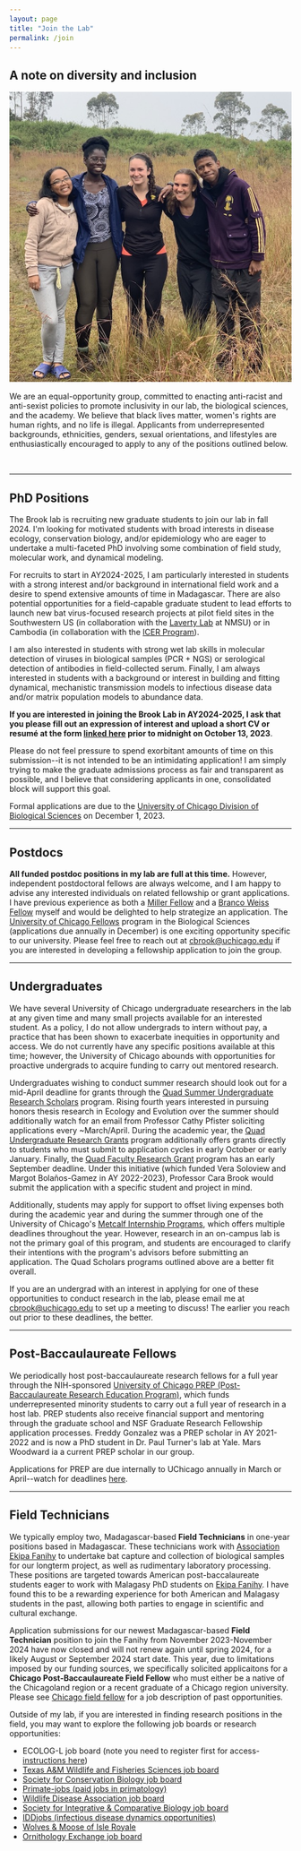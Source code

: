 ```yaml
---
layout: page
title: "Join the Lab"
permalink: /join
---
```

<!--
<div class="bs-callout bs-callout-info">
  <p>We are recruiting a new field technician for Ekipa Fanihy! See <a href="/join/chicago-field-fellow">the Chicago field fellow</a> for job description and application, due by midnight (Central) on <strong>June 30, 2023</strong>!</p>
  <p><em>This page last updated May 28, 2023.</em></p>
</div>
-->

<h2>A note on diversity and inclusion</h2>

<img src="/assets/join/ekipa_fanihy_happy.jpg" alt="bat" class="float-start col-sm-5" />

We are an equal-opportunity group, committed to enacting anti-racist and anti-sexist policies to promote inclusivity in our lab, the biological sciences, and the academy. We believe that black lives matter, women's rights are human rights, and no life is illegal. Applicants from underrepresented backgrounds, ethnicities, genders, sexual orientations, and lifestyles are enthusiastically encouraged to apply to any of the positions outlined below.

<div style="clear:both;">&nbsp;</div>

---

<h2>PhD Positions</h2>

The Brook lab is recruiting new graduate students to join our lab in fall 2024. I'm looking for motivated students with broad interests in disease ecology, conservation biology, and/or epidemiology who are eager to undertake a multi-faceted PhD involving some combination of field study, molecular work, and dynamical modeling. 

For recruits to start in AY2024-2025, I am particularly interested in students with a strong interest and/or background in international field work and a desire to spend extensive amounts of time in Madagascar. There are also potential opportunities for a field-capable graduate student to lead efforts to launch new bat virus-focused research projects at pilot field sites in the Southwestern US (in collaboration with the [Laverty Lab](https://lavertylab.org/) at NMSU) or in Cambodia (in collaboration with the [ICER Program](https://www.niaid.nih.gov/about/cambodia-icer-program)).

I am also interested in students with strong wet lab skills in molecular detection of viruses in biological samples (PCR + NGS) or serological detection of antibodies in field-collected serum. Finally, I am always interested in students with a background or interest in building and fitting dynamical, mechanistic transmission models to infectious disease data and/or matrix population models to abundance data. 

**If you are interested in joining the Brook Lab in AY2024-2025, I ask that you please fill out an expression of interest and upload a short CV or resumé at the form [linked here](https://airtable.com/shr9BK76MwdhBhxlG) prior to midnight on October 13, 2023**.

Please do not feel pressure to spend exorbitant amounts of time on this submission--it is not intended to be an intimidating application! I am simply trying to make the graduate admissions process as fair and transparent as possible, and I believe that considering applicants in one, consolidated block will support this goal.

Formal applications are due to the [University of Chicago Division of Biological Sciences](https://biosciences.uchicago.edu/programs) on December 1, 2023.

---

<h2>Postdocs</h2>

**All funded postdoc positions in my lab are full at this time.** However, independent postdoctoral fellows are always welcome, and I am happy to advise any interested individuals on related fellowship or grant applications. I have previous experience as both a [Miller Fellow](https://miller.berkeley.edu/) and a [Branco Weiss Fellow](https://brancoweissfellowship.org/) myself and would be delighted to help strategize an application. The [University of Chicago Fellows](https://biologicalsciences.uchicago.edu/research/chicago-fellows) program in the Biological Sciences (applications due annually in December) is one exciting opportunity specific to our university. Please feel free to reach out at [cbrook@uchicago.edu](mailto:cbrook@uchicago.edu) if you are interested in developing a fellowship application to join the group.

--- 


<h2>Undergraduates</h2>

We have several University of Chicago undergraduate researchers in the lab at any given time and many small projects available for an interested student. As a policy, I do not allow undergrads to intern without pay, a practice that has been shown to exacerbate inequities in opportunity and access. We do not currently have any specific positions available at this time; however, the University of Chicago abounds with opportunities for proactive undergrads to acquire funding to carry out mentored research. 

Undergraduates wishing to conduct summer research should look out for a mid-April deadline for grants through the [Quad Summer Undergraduate Research Scholars](https://ccrf.uchicago.edu/undergraduate-research/quad-summer-undergraduate-research-scholars) program. Rising fourth years interested in pursuing honors thesis research in Ecology and Evolution over the summer should additionally watch for an email from Professor Cathy Pfister soliciting applications every ~March/April. During the academic year, the [Quad Undergraduate Research Grants](https://ccrf.uchicago.edu/undergraduate-research/quad-undergraduate-research-scholars-program) program additionally offers grants directly to students who must submit to application cycles in early October or early January. Finally, the [Quad Faculty Research Grant](https://ccrf.uchicago.edu/undergraduate-research/quad-faculty-research-grant-program) program has an early September deadline. Under this initiative (which funded Vera Soloview and Margot Bolaños-Gamez in AY 2022-2023), Professor Cara Brook would submit the application with a specific student and project in mind. 

Additionally, students may apply for support to offset living expenses both during the academic year and during the summer through one of the University of Chicago's [Metcalf Internship Programs](https://careeradvancement.uchicago.edu/student-opportunities/college-sponsored-grants), which offers multiple deadlines throughout the year. However, research in an on-campus lab is not the primary goal of this program, and students are encouraged to clarify their intentions with the program's advisors before submitting an application. The Quad Scholars programs outlined above are a better fit overall.

If you are an undergrad with an interest in applying for one of these opportunities to conduct research in the lab, please email me at [cbrook@uchicago.edu](mailto:cbrook@uchicago.edu) to set up a meeting to discuss! The earlier you reach out prior to these deadlines, the better.

--- 

<h2>Post-Baccaulaureate Fellows</h2>

We periodically host post-baccaulaureate research fellows for a full year through the NIH-sponsored [University of Chicago PREP (Post-Baccaulaureate Research Education Program)](https://bsdprep.uchicago.edu/), which funds underrepresented minority students to carry out a full year of research in a host lab. PREP students also receive financial support and mentoring through the graduate school and NSF Graduate Research Fellowship application processes. Freddy Gonzalez was a PREP scholar in AY 2021-2022 and is now a PhD student in Dr. Paul Turner's lab at Yale. Mars Woodward ia a current PREP scholar in our group.

Applications for PREP are due internally to UChicago annually in March or April--watch for deadlines [here](https://bsdprep.uchicago.edu/program-activities/application-procedure/).


---

<h2>Field Technicians</h2>

We typically employ two, Madagascar-based **Field Technicians** in one-year positions based in Madagascar. These technicians work with [Association Ekipa Fanihy](ekipafanihy.org) to undertake bat capture and collection of biological samples for our longterm project, as well as rudimentary laboratory processing. These positions are targeted towards American post-baccalaureate students eager to work with Malagasy PhD students on [Ekipa Fanihy](/team). I have found this to be a rewarding experience for both American and Malagasy students in the past, allowing both parties to engage in scientific and cultural exchange.

Application submissions for our newest Madagascar-based **Field Technician** position to join the Fanihy from November 2023-November 2024 have now closed and will not renew again until spring 2024, for a likely August or September 2024 start date. This year, due to limitations imposed by our funding sources, we specifically solicited applicaitons for a **Chicago Post-Baccaulaureate Field Fellow** who must either be a native of the Chicagoland region or a recent graduate of a Chicago region university. Please see [Chicago field fellow](/join/chicago-field-fellow) for a job description of past opportunities. 


Outside of my lab, if you are interested in finding research positions in the field, you may want to explore the following job boards or research opportunities:


<ul>
  <li>ECOLOG-L job board (note you need to register first for access- <a href="https://halllab.asu.edu/how-to-join-the-ecolog-job-board/">instructions here</a>)</li>
  <li><a href="https://wfscjobs.tamu.edu/job-board/">Texas A&M Wildlife and Fisheries Sciences job board</a></li>
  <li><a href="https://careers.conbio.org/">Society for Conservation Biology job board</a></li>
  <li><a href="https://groups.google.com/a/g-groups.wisc.edu/g/primate-job">Primate-jobs (paid jobs in primatology)</a></li>
  <li><a href="https://www.wildlifedisease.org/PersonifyEbusiness/Opportunities/Careers">Wildlife Disease Association job board</a></li>
  <li><a href="https://sicb.org/jobs-and-fellowships/">Society for Integrative & Comparative Biology job board</a></li>
  <li><a href="https://iddjobs.org/">IDDjobs (infectious disease dynamics opportunities)</a></li>
  <li><a href="https://isleroyalewolf.org/participate/participate/interns.html">Wolves & Moose of Isle Royale</a></li>
  <li><a href="https://ornithologyexchange.org/jobs/board/">Ornithology Exchange job board</a></li>
</ul>



